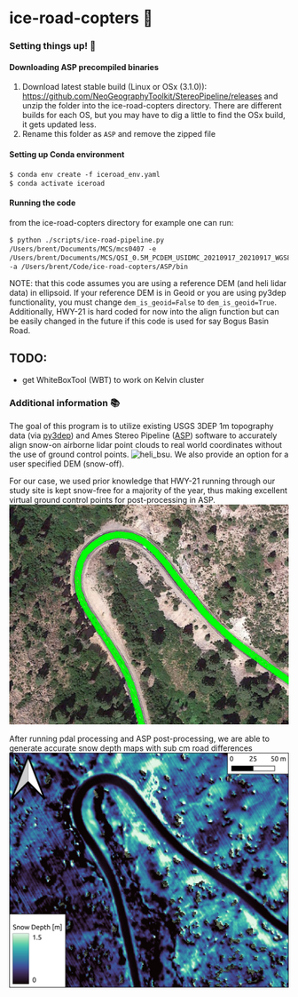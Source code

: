 # ice-road-copters :helicopter:

###  Setting things up! :hammer:
#### Downloading ASP precompiled binaries
1. Download latest stable build (Linux or OSx (3.1.0)): https://github.com/NeoGeographyToolkit/StereoPipeline/releases and unzip the folder into the ice-road-copters directory. There are different builds for each OS, but you may have to dig a little to find the OSx build, it gets updated less.
2. Rename this folder as `ASP` and remove the zipped file


#### Setting up Conda environment 

```
$ conda env create -f iceroad_env.yaml
$ conda activate iceroad
```

#### Running the code
from the ice-road-copters directory for example one can run:
```
$ python ./scripts/ice-road-pipeline.py /Users/brent/Documents/MCS/mcs0407 -e /Users/brent/Documents/MCS/QSI_0.5M_PCDEM_USIDMC_20210917_20210917_WGS84_proj.tif -a /Users/brent/Code/ice-road-copters/ASP/bin 
```
NOTE: that this code assumes you are using a reference DEM (and heli lidar data) in ellipsoid. If your reference DEM is in Geoid or you are using py3dep functionality, you must change `dem_is_geoid=False` to `dem_is_geoid=True`. Additionally, HWY-21 is hard coded for now into the align function but can be easily changed in the future if this code is used for say Bogus Basin Road.

## TODO:
 - get WhiteBoxTool (WBT) to work on Kelvin cluster


###  Additional information :books:
The goal of this program is to utilize existing USGS 3DEP 1m topography data (via [py3dep](https://github.com/hyriver/py3dep)) and Ames Stereo Pipeline ([ASP](https://github.com/NeoGeographyToolkit/StereoPipeline)) software to accurately align snow-on airborne lidar point clouds to real world coordinates without the use of ground control points.
![heli_bsu](./docs/heli.png). We also provide an option for a user specified DEM (snow-off).

For our case, we used prior knowledge that HWY-21 running through our study site is kept snow-free for a majority of the year, thus making excellent virtual ground control points for post-processing in ASP.
![roads](./docs/roads.png)

After running pdal processing and ASP post-processing, we are able to generate accurate snow depth maps with sub cm road differences
![snow](./docs/snow.jpeg)